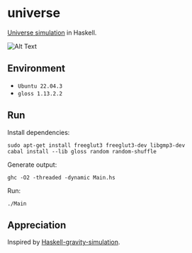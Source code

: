 # universe

[Universe simulation](https://github.com/luke-tangh/universe) in Haskell.

![Alt Text](example.gif)

## Environment
- `Ubuntu 22.04.3`
- `gloss 1.13.2.2`

## Run
Install dependencies:
```
sudo apt-get install freeglut3 freeglut3-dev libgmp3-dev
cabal install --lib gloss random random-shuffle
```
Generate output:
```
ghc -O2 -threaded -dynamic Main.hs
```
Run:
```
./Main
```

## Appreciation
Inspired by [Haskell-gravity-simulation](https://github.com/Coayer/Haskell-gravity-simulation).
